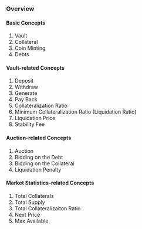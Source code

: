 ### Overview 

#### Basic Concepts 
  1. Vault 
  2. Collateral 
  3. Coin Minting 
  4. Debts 


#### Vault-related Concepts 
  1. Deposit 
  2. Withdraw
  3. Generate 
  4. Pay Back 
  5. Collateralization Ratio 
  6. Minimum Collateralization Ratio (Liquidation Ratio)
  7. Liquidation Price 
  8. Stability Fee 


#### Auction-related Concepts 
  1. Auction 
  2. Bidding on the Debt 
  3. Bidding on the Collateral 
  4. Liquidation Penalty 


#### Market Statistics-related Concepts 
  1. Total Collaterals 
  2. Total Supply 
  3. Total Collateralizaiton Ratio 
  4. Next Price 
  5. Max Available 
